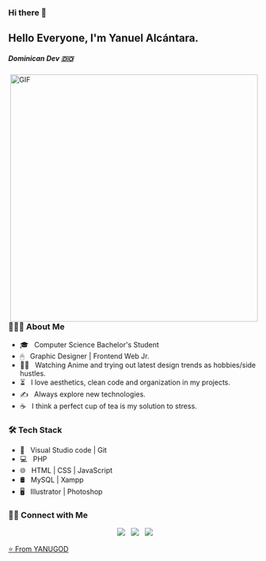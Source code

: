 ### Hi there 👋

<!--
**Yanugod/Yanugod** is a ✨ _special_ ✨ repository because its `README.md` (this file) appears on your GitHub profile.

Here are some ideas to get you started:

- 🔭 I’m currently working on ...
- 🌱 I’m currently learning ...
- 👯 I’m looking to collaborate on ...
- 🤔 I’m looking for help with ...
- 💬 Ask me about ...
- 📫 How to reach me: ...
- 😄 Pronouns: ...
- ⚡ Fun fact: ...
-->
<h2>Hello Everyone, I'm Yanuel Alcántara.</h2>
<h5>Dominican Dev 🇩🇴</h5>
<img align="right" alt="GIF" src="https://ugc.kn3.net/i/origin/https://cdn-images-1.medium.com/max/1600/1*IRFhWNqusUWbTsB1hQXhrQ.gif" width="500"/>

<h3> 👨🏻‍💻 About Me </h3>

- 🎓 &nbsp; Computer Science Bachelor's Student
- 🖱 &nbsp; Graphic Designer | Frontend Web Jr.
- 🐱‍🏍 &nbsp; Watching Anime and trying out latest design trends as hobbies/side hustles.
- ⏳ &nbsp; I love aesthetics, clean code and organization in my projects.
- ✍️ &nbsp; Always explore new technologies.
- ☕ &nbsp; I think a perfect cup of tea is my solution to stress.

<h3>🛠 Tech Stack</h3>

- 🔧 &nbsp; Visual Studio code | Git
- 💻 &nbsp; PHP  
- 🌐 &nbsp; HTML | CSS | JavaScript  
- 🛢 &nbsp;  MySQL | Xampp
- 🖥 &nbsp;  Illustrator | Photoshop 


<h3> 🤝🏻 Connect with Me </h3>

<p align="center">
&nbsp; <a href="https://www.instagram.com/yanugod/" target="_blank" rel="noopener noreferrer"><img src="https://img.icons8.com/ios/50/ffffff/instagram-new--v1.png"/></a>  
&nbsp; <a href="https://www.linkedin.com/in/llerlin-yanuel-alc%C3%A1ntara-zapata-824b401bb/" target="_blank" rel="noopener noreferrer"><img src="https://img.icons8.com/ios-filled/50/ffffff/linkedin.png"/></a>
&nbsp; <a href="mailto:llerlinalcantara@gmail.com" target="_blank" rel="noopener noreferrer"><img src="https://img.icons8.com/glyph-neue/50/ffffff/gmail-new.png"/>
</p>

⭐️ From [YANUGOD](https://github.com/Yanugod)
